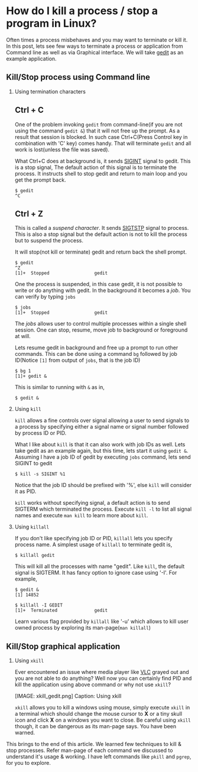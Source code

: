 How do I kill a process / stop a program in Linux?
==================================================

Often times a process misbehaves and you may want to terminate or kill
it. In this post, lets see few ways to terminate a process or
application from Command line as well as via Graphical interface. We
will take [gedit](https://wiki.gnome.org/Apps/Gedit) as an example
application.


Kill/Stop process using Command line
------------------------------------

1. Using termination characters

   Ctrl + C
   --------

	One of the problem invoking `gedit` from command-line(if you are not
	using the command `gedit &`) that it will not free up the prompt. As a
	result that session is blocked. In such case Ctrl+C(Press Control key
	in combination with 'C' key) comes handy. That will terminate `gedit`
	and all work is lost(unless the file was saved).

	What Ctrl+C does at background is, it sends
    [SIGINT](http://man7.org/linux/man-pages/man7/signal.7.html)
    signal to gedit. This is a stop signal, The default action of this
    signal is to terminate the process. It instructs shell to stop
    gedit and return to main loop and you get the prompt back.


	```
	$ gedit
	^C
	```


   Ctrl + Z
   --------

   This is called a _suspend character_. It sends
   [SIGTSTP](http://man7.org/linux/man-pages/man7/signal.7.html)
   signal to process. This is also a stop signal but the default
   action is not to kill the process but to suspend the process.

   It will stop(not kill or terminate) gedit and return back the shell
   prompt.

   ```
   $ gedit
   ^Z
   [1]+  Stopped                 gedit
   ```

   One the process is suspended, in this case gedit, it is not
   possible to write or do anything with gedit. In the background it
   becomes a _job_. You can verify by typing `jobs`

   ```
   $ jobs
   [1]+  Stopped                 gedit
   ```

   The _jobs_ allows user to control multiple processes within a
   single shell session. One can stop, resume, move job to background
   or foreground at will.

   Lets resume gedit in background and free up a prompt to run other
   commands. This can be done using a command `bg` followed by job
   ID(Notice `[1]` from output of `jobs`, that is the job ID)

   ```
   $ bg 1
   [1]+ gedit &
   ```

   This is similar to running with `&` as in,

   ```
   $ gedit &
   ```


2. Using `kill`

   `kill` allows a fine controls over signal allowing a user to send
   signals to a process by specifying either a signal name or signal
   number followed by process ID or PID.

   What I like about `kill` is that it can also work with job IDs as
   well. Lets take gedit as an example again, but this time, lets
   start it using `gedit &`. Assuming I have a job ID of gedit by
   executing `jobs` command, lets send SIGINT to gedit

   ```
   $ kill -s SIGINT %1
   ```

   Notice that the job ID should be prefixed with '%', else `kill`
   will consider it as PID.

   `kill` works without specifying signal, a default action is to send
   SIGTERM which terminated the process. Execute `kill -l` to list all
   signal names and execute `man kill` to learn more about `kill`.

3. Using `killall`

   If you don't like specifying job ID or PID, `killall` lets you
   specify process name. A simplest usage of `killall` to terminate
   gedit is,

   ```
   $ killall gedit
   ```

   This will kill all the processes with name "gedit". Like `kill`,
   the default signal is SIGTERM. It has fancy option to ignore
   case using '-I'. For example,

   ```
   $ gedit &
   [1] 14852

   $ killall -I GEDIT
   [1]+  Terminated              gedit
   ```

   Learn various flag provided by `killall` like '-u' which allows to
   kill user owned process by exploring its man-page(`man killall`)


Kill/Stop graphical application
-------------------------------


1. Using `xkill`

	Ever encountered an issue where media player like
	[VLC](https://www.videolan.org/vlc/index.html) grayed out and you
	are not able to do anything? Well now you can certainly find PID
	and kill the application using above command or why not use
	`xkill`?


	[IMAGE: xkill_gedit.png]
	Caption: Using xkill

	`xkill` allows you to kill a windows using mouse, simply execute
	`xkill` in a terminal which should change the mouse cursor to
	**X** or a tiny skull icon and click **X** on a windows you want
	to close. Be careful using `xkill` though, it can be dangerous as
	its man-page says. You have been warned.


This brings to the end of this article. We learned few techniques to
kill & stop processes. Refer man-page of each command we discussed to
understand it's usage & working. I have left commands like `pkill` and `pgrep`,
for you to explore.
